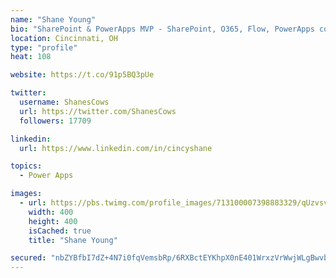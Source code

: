 ```yaml
---
name: "Shane Young"
bio: "SharePoint & PowerApps MVP - SharePoint, O365, Flow, PowerApps consulting? @PowerApps911 | Pure Snark? You found it."
location: Cincinnati, OH
type: "profile"
heat: 108

website: https://t.co/91p5BQ3pUe

twitter:
  username: ShanesCows
  url: https://twitter.com/ShanesCows
  followers: 17709

linkedin:
  url: https://www.linkedin.com/in/cincyshane

topics:
  - Power Apps

images:
  - url: https://pbs.twimg.com/profile_images/713100007398883329/qUzvsvQ3_400x400.jpg
    width: 400
    height: 400
    isCached: true
    title: "Shane Young"

secured: "nbZYBfbI7dZ+4N7i0fqVemsbRp/6RXBctEYKhpX0nE401WrxzVrWwjWLgBwvbMvrj9LChFkI9wEgyyp53JCd/cI340Ycs195E7euQXjA9JkSsR23z3zux7Yjo8VG0Xv3va4feJNKvzcky7CWaBJcxdaXAkJEz03m7Og+ffkTKfyoVWhKmUk3QK5RIE8mRh1PqGUYl0g3fTD2TKDfspGYUA2qfi3pxrkdHr+7cpqiPVgMABdSpE3lO20za5VF0tADFX6oj95F8u5YjQRZzElobFy3+Vfczr5D3o5Y6/J6G65A6aU5xy2Barqy5Dj3oc0emqCL+T0tz4YVqpih57FIN5sopRZTESaTRes/YZ0PVysV1z1j6zulvZ0lcB49ObgSaOqJmAXXCz/GrYRcA0i+YT/Ruvq2ifmWr55GVlIJ/Zk=;5pWn+g6VSKnBRXN5mZ1wQw=="
---
```



